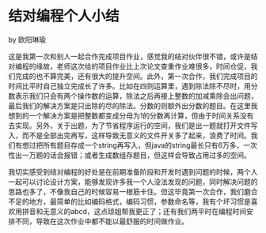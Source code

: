 # 结对编程个人小结

by 欧阳琳瑜

​	这是我第一次和别人一起合作完成项目作业，感觉我的结对伙伴很不错，或许是结对编程的缘故，老师这次给的项目作业比上次论文查重作业难很多，时间仓促，我们完成的也不算完美，还有很大的提升空间。此外，第一次合作，我们完成项目的时间比平时自己独立完成长了许多。比如在四则运算里，遇到除法除不尽时，用分数表示我们只会有两个操作数的运算，除法之后再接上整数的加减乘除会出问题，最后我们的解决方案是只出除的尽的除法。分数的则额外出分数的题目。在这里我想到的一个解决方案是把整数都变成分母为1的分数再计算，但由于时间关系没有去实现。另外，关于出题，为了节省程序运行的空间，我们是出一题就打开文件写入，而不是全部出完再写，这样导致无意义的文件开关多了起来，浪费了时间。我们有想过把所有题目存成一个string再写入，但java的string最长只有6万多，一次性出一万题的话会报错；或者生成数组存题目，但这样会导致占用过多的空间。

​	我切实感受到结对编程的好处是在前期准备阶段和开发时遇到问题的时候，两个人一起可以讨论设计方案，能够发现许多我一个人没法发现的问题，同时解决问题的思路也多了，不像我自己的时候容易一根筋卡住。但这毕竟第一次合作，我们磨合不足的地方，最简单的比如编码格式，编码习惯，参数命名等，我有个坏习惯是喜欢用拼音和无意义的abcd，这点琼姐帮我更正了；还有我们两平时在编程时间安排不同，导致在这次作业中都不能以最舒服的时间做作业。
